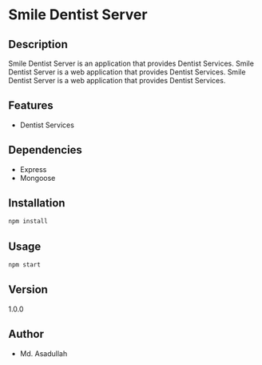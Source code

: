 <!-- Smile Dentist Server Markdown -->

# Smile Dentist Server

## Description
Smile Dentist Server is an application that provides Dentist Services. Smile Dentist Server is a web application that provides Dentist Services. Smile Dentist Server is a web application that provides Dentist Services.

## Features
- Dentist Services

## Dependencies
- Express
- Mongoose

## Installation
```bash
npm install
```

## Usage
```bash
npm start
```

## Version
1.0.0

## Author
- Md. Asadullah